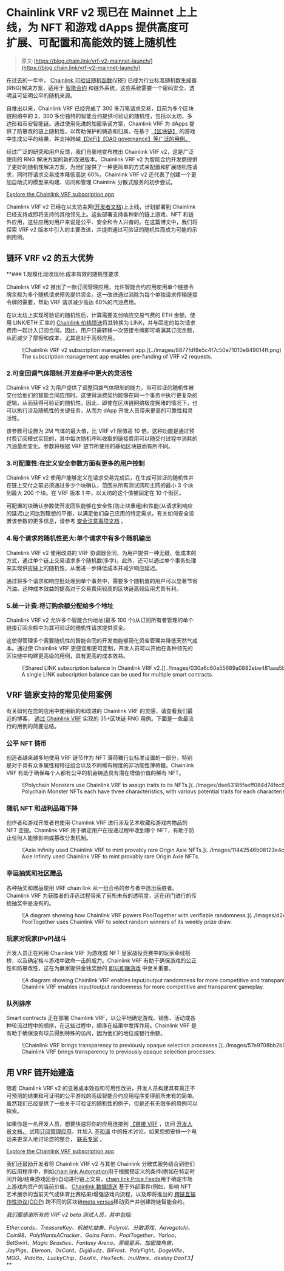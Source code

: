 # Chainlink VRF v2 现已在 Mainnet 上上线，为 NFT 和游戏 dApps 提供高度可扩展、可配置和高能效的链上随机性

> 原文:[https://blog.chain.link/vrf-v2-mainnet-launch/](https://blog.chain.link/vrf-v2-mainnet-launch/)

在过去的一年中， [Chainlink 可验证随机函数(VRF)](https://chain.link/chainlink-vrf) 已成为行业标准随机数生成器(RNG)解决方案，适用于 [智能合约](https://chain.link/education/smart-contracts) 和链外系统，这些系统需要一个密码安全、透明且可证明公平的随机来源。

自推出以来，Chainlink VRF 已经完成了 300 多万笔请求交易，目前为多个区块链网络中的 2，300 多份独特的智能合约提供可验证的随机性，包括以太坊、多边形和币安智能链。通过使用先进的加密承诺方案，Chainlink VRF 为 dApps 提供了防篡改的链上随机性，以帮助保护[](https://chain.link/education/nfts)的铸造和归属，在基于 [【区块链】](https://chain.link/use-cases/nfts-and-blockchain-games) 的游戏中生成公平的结果，并支持跨越[【DeFi】【DAO governance】等广泛的用例。](https://chain.link/education/defi)

经过广泛的研究和用户反馈，我们自豪地宣布推出 Chainlink VRF v2，这是广泛使用的 RNG 解决方案的新的改进版本。Chainlink VRF v2 为智能合约开发商提供了更好的随机性解决方案，为他们提供了一种更简单的方式来配置和扩展随机性请求，同时将请求交易成本降低高达 60%。Chainlink VRF v2 还代表了创建一个更加自助式的模型来构建、访问和管理 Chainlink 分散式服务的初步尝试。

[Explore the Chainlink VRF subscription app](https://vrf.chain.link/)

Chainlink VRF v2 已经在以太坊主网([开发者文档](https://docs.chain.link/docs/chainlink-vrf/))上上线，计划部署到 Chainlink 已经支持或即将支持的其他领先上。这些部署支持各种新的链上游戏、NFT 和链外应用，这些应用对用户来说是公平、安全和令人兴奋的。在这篇博文中，我们将探索 VRF v2 版本中引入的主要改进，并提供通过可验证的随机性而成为可能的示例用例。

## 链环 VRF v2 的五大优势

 **### 1.规模化现收现付:成本有效的随机性要求

Chainlink VRF v2 推出了一款订阅管理应用，允许智能合约应用使用单个链接令牌余额为多个随机请求预先提供资金。这一改进通过消除为每个单独请求传输链接令牌的需要，帮助 VRF 请求减少高达 60%的汽油费用。

在以太坊上实现可验证的随机性后，计算需要支付响应交易气费的 ETH 金额，使用 LINK/ETH 汇率的 [Chainlink 价格馈送](https://chain.link/data-feeds)将其转换为 LINK，并与固定的每次请求费用一起计入订阅合同。因此，用户只需转移一次链接令牌即可填满其订阅余额，从而减少了摩擦和成本，尤其是对于高频应用。

<figure id="attachment_3312" aria-describedby="caption-attachment-3312" style="width: 4384px" class="wp-caption alignnone">![Chainlink VRF v2 subscription management app.](../Images/8877fdf8e5c4f7c50e71010e849014ff.png)

<figcaption id="caption-attachment-3312" class="wp-caption-text">The subscription management app enables pre-funding of VRF v2 requests.</figcaption>

</figure>

### 2.可变回调气体限制:开发商手中更大的灵活性

Chainlink VRF v2 为用户提供了调整回拨气体限制的能力，当可验证的随机性被交付给他们的智能合同应用时。这使得消费契约能够在同一个事务中执行更复杂的逻辑，从而获得可验证的随机性。因此，即使在区块链网络极度拥堵的情况下，也可以执行涉及随机性的关键任务，从而为 dApp 开发人员带来更高的可靠性和灵活性。

该参数可设置为 2M 气体的最大值，比 VRF v1 限值高 10 倍。这种功能是通过预付费订阅模式实现的，其中每次随机呼叫收取的链接费用可以随交付过程中消耗的汽油量而变化。参数将根据 VRF 链节所使用的基础区块链而有所不同。

### 3.可配置性:在定义安全参数方面有更多的用户控制

Chainlink VRF v2 使用户能够定义在请求交易完成后，在生成可验证的随机性并在链上交付之前必须通过多少个块确认，范围从所有测试网和主网的最小 3 个块到最大 200 个块。在 VRF 版本 1 中，以太坊的这个值被固定在 10 个街区。

可配置的块确认参数使开发团队能够在安全性(防止块重组)和性能(从请求到响应的延迟)之间达到理想的平衡，以满足他们自己应用的特定需求。有关如何安全设置该参数的更多信息，请参考 [安全注意事项文档](https://docs.chain.link/docs/vrf-security-considerations/#choose-a-safe-block-confirmation-time-which-will-vary-between-blockchains) 。

### 4.每个请求的随机性更大:单个请求中有多个随机输出

Chainlink VRF v2 使用改进的 VRF 协调器合同，为用户提供一种无缝、低成本的方式，通过单个链上交易请求多个随机数(多字)。此外，还可以通过单个事务处理来实现供应链上的随机性，从而进一步降低成本并减少响应延迟。

通过将多个请求和响应批处理到单个事务中，需要多个随机值的用户可以显著节省汽油。这种成本效益的提高对于交易费用较高的区块链高频应用尤其有利。

### 5.统一计费:将订购余额分配给多个地址

Chainlink VRF v2 允许多个智能合约地址(最多 100 个)从订阅所有者管理的单个链接订阅余额中为其可验证的随机性请求提供资金。

这使得管理多个需要随机性的智能合同的开发商能够简化资金管理并降低天然气成本。通过使 Chainlink VRF 更便宜和更可定制，开发人员可以开始在各种领先的区块链中构建更高级的用例，具有更高的成本效益。

<figure id="attachment_3311" aria-describedby="caption-attachment-3311" style="width: 3732px" class="wp-caption alignnone">![Shared LINK subscription balance in Chainlink VRF v2.](../Images/030a6c80a55689a0882ebe481aaa5bd8.png)

<figcaption id="caption-attachment-3311" class="wp-caption-text">A single LINK subscription balance can be used for multiple smart contracts.</figcaption>

</figure>

## VRF 链家支持的常见使用案例

有关如何在您的应用中使用新的和改进的 Chainlink VRF 的灵感，请查看我们最近的博客， [通过 Chainlink VRF](https://blog.chain.link/blockchain-rng-use-cases-enabled-by-chainlink-vrf/) 实现的 35+区块链 RNG 用例。下面是一些最流行的用例的简要总结。

### 公平 NFT 铸币

创造者越来越多地使用 VRF 链节作为 NFT 薄荷糖行业标准设置的一部分，特别是对于具有众多属性和特征组合以及不同稀有程度的非功能性薄荷糖。Chainlink VRF 有助于确保每个人都有公平的机会铸造具有潜在增值价值的稀有 NFT。

<figure id="attachment_3306" aria-describedby="caption-attachment-3306" style="width: 2048px" class="wp-caption alignnone">![Polychain Monsters use Chainlink VRF to assign traits to its NFTs.](../Images/dae63185faeff084d74fec617b70b52b.png)

<figcaption id="caption-attachment-3306" class="wp-caption-text">Polychain Monster NFTs each have three characteristics, with various potential traits for each characteristic based on probability and randomness from Chainlink VRF.</figcaption>

</figure>

### 随机 NFT 和战利品箱下降

创作者和游戏开发者也使用 Chainlink VRF 进行涉及艺术收藏和游戏内物品的 NFT 空投。Chainlink VRF 用于确定用户在投递过程中收到哪个 NFT，有助于防止任何人能够影响或篡改分发机制。

<figure id="attachment_3308" aria-describedby="caption-attachment-3308" style="width: 1400px" class="wp-caption alignnone">![Axie Infinity used Chainlink VRF to mint provably rare Origin Axie NFTs.](../Images/11442546b08123e4cc46c7bfe185c185.png)

<figcaption id="caption-attachment-3308" class="wp-caption-text">Axie Infinity used Chainlink VRF to mint provably rare Origin Axie NFTs.</figcaption>

</figure>

### 幸运抽奖和社区赠品

各种抽奖和赠品使用 VRF chain link 从一组合格的参与者中选出获胜者。Chainlink VRF 为获胜者的评选过程带来了前所未有的透明度，这在闭门进行的传统抽奖中是没有的。

<figure id="attachment_3310" aria-describedby="caption-attachment-3310" style="width: 2048px" class="wp-caption alignnone">![A diagram showing how Chainlink VRF powers PoolTogether with verifiable randomness.](../Images/d2437df4db9afb4f30584ee87c587b4a.png)

<figcaption id="caption-attachment-3310" class="wp-caption-text">PoolTogether uses Chainlink VRF to select random winners of its weekly prize draw.</figcaption>

</figure>

### 玩家对玩家(PvP)战斗

开发人员正在利用 Chainlink VRF 为游戏或 NFT 皇家战役竞赛中的玩家牵线搭桥，以及确定格斗游戏中致命一击的威力。Chainlink VRF 有助于确保游戏的公正性和防篡改性，这在为赢家提供金钱奖励的 [即玩即赚游戏](https://blog.chain.link/what-is-play-to-earn/) 中至关重要。

<figure id="attachment_3307" aria-describedby="caption-attachment-3307" style="width: 4001px" class="wp-caption alignnone">![A diagram showing Chainlink VRF enables input/output randomness for more competitive and transparent gameplay.](../Images/ae2168d417285780a1da9822a82df9bd.png)

<figcaption id="caption-attachment-3307" class="wp-caption-text">Chainlink VRF enables input/output randomness for more competitive and transparent gameplay.</figcaption>

</figure>

### 队列排序

Smart contracts 正在部署 Chainlink VRF，以公平地确定游戏、销售、活动或各种轮流过程中的顺序，在这些过程中，顺序在结果中发挥作用。Chainlink VRF 是有助于确保没有球员得到特殊的访问，因为他们的地位或银行余额。

<figure id="attachment_2571" aria-describedby="caption-attachment-2571" style="width: 1920px" class="wp-caption alignnone">![Chainlink VRF brings transparency to previously opaque selection processes.](../Images/57e9708bb2b076df6001175f645fc610.png)

<figcaption id="caption-attachment-2571" class="wp-caption-text">Chainlink VRF brings transparency to previously opaque selection processes.</figcaption>

</figure>

## 用 VRF 链开始建造

随着 Chainlink VRF v2 的显著成本效益和可用性改进，开发人员构建具有真正不可预测的结果和可证明的公平游戏的高级智能合约应用程序变得前所未有的简单。虽然我们已经提供了一些关于可验证的随机性的例子，但是还有无限多的用例可以探索。

如果你是一名开发人员，想要快速将你的应用连接到 [【链接 VRF](https://chain.link/solutions/chainlink-vrf) ，访问 [开发人员文档，](https://docs.chain.link/docs/chainlink-vrf/) 试用[订阅管理应用](https://vrf.chain.link/)，并加入 [不和谐](https://discordapp.com/invite/aSK4zew) 中的技术讨论。如果您想安排一个电话来更深入地讨论您的整合， [联系专家](https://chainlinkcommunity.typeform.com/to/OYQO67EF?page=announcement) 。

[Explore the Chainlink VRF subscription app](https://vrf.chain.link/)

我们还鼓励开发者将 Chainlink VRF v2 与其他 Chainlink 分散式服务结合到他们的应用程序中，例如[chain link Automation](https://chain.link/automation)用于根据预定义的条件(例如在特定时间开始/结束游戏回合)自动进行链上交易，[chain link Price Feeds](https://data.chain.link/)用于确定市场上游戏内资产的当前价值， [Chainlink 数据馈送](https://chain.link/data-feeds) 基于外部事件(例如，影响 NFT 艺术展示的当前天气或体育比赛结果)增强游戏内流程，以及即将推出的 [跨链互操作性协议(CCIP)](https://blog.chain.link/introducing-the-cross-chain-interoperability-protocol-ccip/) 跨不同的区块链[meta versus](https://chain.link/education/metaverse)移动资产并创建跨链智能合约。

*我们要感谢所有的 VRF v2 beta 测试人员，其中包括:*

*Ether.cards、TreasureKey、机械化抽象、Polyroll、分散游戏、Aavegotchi、Coin98、PolyWantsACracker、Gains Farm、PoolTogether、Yarloo、BetSwirl、Magic Beasties、Fantasy Arena、黑眼星系、加密独角兽、JayPigs、Elemon、0xCord、DigiBudz、BiFrost、PolyFight、DogeVille、MGG、Ridotto、LuckyChip、DexKit、HexTech、InuWars、destiny DaoT3】***